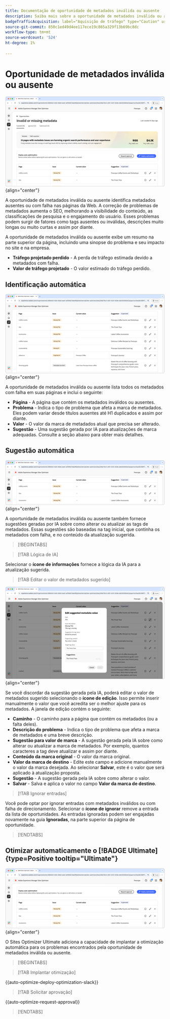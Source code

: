 ```yaml
---
title: Documentação de oportunidade de metadados inválida ou ausente
description: Saiba mais sobre a oportunidade de metadados inválida ou ausente e como usá-la para melhorar a aquisição do tráfego.
badgeTrafficAcquisition: label="Aquisição de tráfego" type="Caution" url="../../opportunity-types/traffic-acquisition.md" tooltip="Aquisição de tráfego"
source-git-commit: 850c1ed49d4ee117ece19c865a329f13b69bc8dc
workflow-type: tm+mt
source-wordcount: '524'
ht-degree: 1%

---
```



# Oportunidade de metadados inválida ou ausente

![Oportunidade de metadados inválida ou ausente](./assets/missing-or-invalid-metadata/hero.png){align="center"}

A oportunidade de metadados inválida ou ausente identifica metadados ausentes ou com falha nas páginas da Web. A correção de problemas de metadados aumenta o SEO, melhorando a visibilidade do conteúdo, as classificações de pesquisa e o engajamento do usuário. Esses problemas podem surgir de fatores como tags ausentes ou inválidas, descrições muito longas ou muito curtas e assim por diante.

A oportunidade de metadados inválida ou ausente exibe um resumo na parte superior da página, incluindo uma sinopse do problema e seu impacto no site e na empresa.

* **Tráfego projetado perdido** - A perda de tráfego estimada devido a metadados com falha.
* **Valor de tráfego projetado** - O valor estimado do tráfego perdido.

## Identificação automática

![Identificar automaticamente metadados inválidos ou ausentes](./assets/missing-or-invalid-metadata/auto-identify.png){align="center"}

A oportunidade de metadados inválida ou ausente lista todos os metadados com falha em suas páginas e inclui o seguinte:

* **Página** - A página que contém os metadados inválidos ou ausentes.
* **Problema** - Indica o tipo de problema que afeta a marca de metadados. Eles podem variar desde títulos ausentes até H1 duplicados e assim por diante.
* **Valor** - O valor da marca de metadados atual que precisa ser alterado.
* **Sugestão** - Uma sugestão gerada por IA para atualizações de marca adequadas. Consulte a seção abaixo para obter mais detalhes.

## Sugestão automática

![Sugerir automaticamente metadados inválidos ou ausentes](./assets/missing-or-invalid-metadata/auto-suggest.png){align="center"}

A oportunidade de metadados inválida ou ausente também fornece sugestões geradas por IA sobre como alterar ou atualizar as tags de metadados. Essas sugestões são baseadas na tag inicial, que continha os metadados com falha, e no conteúdo da atualização sugerida.

>[!BEGINTABS]

>[!TAB Lógica de IA]

Selecionar o **ícone de informações** fornece a lógica da IA para a atualização sugerida.

>[!TAB  Editar o valor de metadados sugerido]

![Editar metadados inválidos ou ausentes sugeridos](./assets/missing-or-invalid-metadata/edit-suggested-metadata-value.png){align="center"}

Se você discordar da sugestão gerada pela IA, poderá editar o valor de metadados sugerido selecionando o **ícone de edição**. Isso permite inserir manualmente o valor que você acredita ser o melhor ajuste para os metadados. A janela de edição contém o seguinte:

* **Caminho** - O caminho para a página que contém os metadados (ou a falta deles).
* **Descrição do problema** - Indica o tipo de problema que afeta a marca de metadados e uma breve descrição.
* **Sugestão para valor de marca** - A sugestão gerada pela IA sobre como alterar ou atualizar a marca de metadados. Por exemplo, quantos caracteres a tag deve atualizar e assim por diante.
* **Conteúdo da marca original** - O valor da marca original.
* **Valor da marca de destino** - Edite este campo e adicione manualmente o valor da marca desejada. Ao selecionar **Salvar**, este é o valor que será aplicado à atualização proposta.
* **Sugestão** - A sugestão gerada pela IA sobre como alterar o valor.
* **Salvar** - Salva e aplica o valor no campo **Valor da marca de destino**.

>[!TAB Ignorar entradas]

Você pode optar por ignorar entradas com metadados inválidos ou com falha de direcionamento. Selecionar o **ícone de ignorar** remove a entrada da lista de oportunidades. As entradas ignoradas podem ser engajadas novamente na guia **Ignoradas**, na parte superior da página de oportunidade.

>[!ENDTABS]

## Otimizar automaticamente o [!BADGE Ultimate]{type=Positive tooltip="Ultimate"}


![Otimização automática sugerida de metadados inválidos ou ausentes](./assets/missing-or-invalid-metadata/auto-optimize.png){align="center"}

O Sites Optimizer Ultimate adiciona a capacidade de implantar a otimização automática para os problemas encontrados pela oportunidade de metadados inválida ou ausente. <!--- TBD-need more in-depth and opportunity specific information here. What does the auto-optimization do?-->

>[!BEGINTABS]

>[!TAB Implantar otimização]

{{auto-optimize-deploy-optimization-slack}}

>[!TAB Solicitar aprovação]

{{auto-optimize-request-approval}}

>[!ENDTABS]
